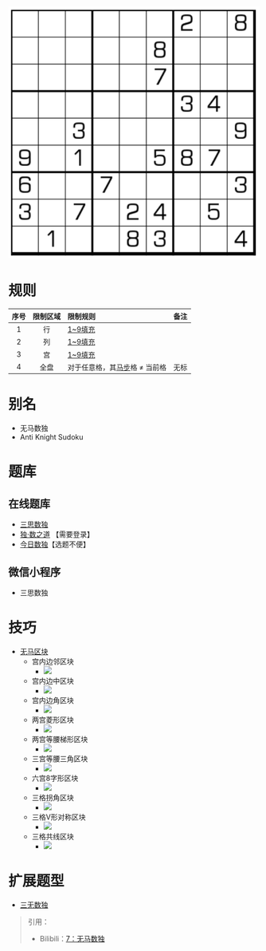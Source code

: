 ![](../../../../../images/sudoku/无马数独.png)

# 规则

| 序号  | 限制区域 | 限制规则               | 备注  |
|:---:|:----:|:-------------------|:---:|
|  1  |  行   | [1~9填充]            |     |
|  2  |  列   | [1~9填充]            |     |
|  3  |  宫   | [1~9填充]            |     |
|  4  |  全盘  | 对于任意格，其[马步]格 ≠ 当前格 | 无标  |

# 别名

- 无马数独
- Anti Knight Sudoku

# 题库

## 在线题库

- [三思数独]
- [独·数之道](http://www.sudokufans.org.cn/lx/game.index.php?type=wm) 【需要登录】
- [今日数独]【选题不便】

## 微信小程序

- 三思数独

# 技巧

- [无马区块](https://www.bilibili.com/read/cv10105179)
    - 宫内边邻区块
        - ![](https://i0.hdslb.com/bfs/article/e95b2622a172a9610bdc0fcedb11c1ea9cb2d1b7.png@567w_567h_progressive.webp)
    - 宫内边中区块
        - ![](https://i0.hdslb.com/bfs/article/fedf94cdd8df600ae1a34454f1c00ff833875c4f.png@567w_567h_progressive.webp)
    - 宫内边角区块
        - ![](https://i0.hdslb.com/bfs/article/348ad0c3fe496165d219e1b0bc74854fcd7470a9.png@567w_567h_progressive.webp)
    - 两宫菱形区块
        - ![](https://i0.hdslb.com/bfs/article/ec63713eecc28c9d3ac22c9e252ab337a4615721.png@567w_567h_progressive.webp)
    - 两宫等腰梯形区块
        - ![](https://i0.hdslb.com/bfs/article/e4d11aad177d73a099b1d3bf04fb5ccfa5b0871f.png@567w_567h_progressive.webp)
    - 三宫等腰三角区块
        - ![](https://i0.hdslb.com/bfs/article/c023be0b0e05e7f41a309f14403652c5f5118b5e.png@567w_567h_progressive.webp)
    - 六宫8字形区块
        - ![](https://i0.hdslb.com/bfs/article/3effa2d40d59bbc119d84232067880ba4cea1b48.png@567w_567h_progressive.webp)
    - 三格拐角区块
        - ![](https://i0.hdslb.com/bfs/article/cd8c3c2f4c839da636468774d59dbe926d9b42c4.png@567w_567h_progressive.webp)
    - 三格V形对称区块
        - ![](https://i0.hdslb.com/bfs/article/7a5a5fea6fb451b056b0d7bfc1a82737df064ca1.png@567w_567h_progressive.webp)
    - 三格共线区块
        - ![](https://i0.hdslb.com/bfs/article/d5d51e5245fe6a8776a1c3925a87433628ee704f.png@567w_567h_progressive.webp)

# 扩展题型

- [三无数独](../三无数独.md)

> 引用：
> - Bilibili：[7：无马数独](https://www.bilibili.com/read/cv10105179)

[1~9填充]: ../../../../../rules.md#1~9填充

[马步]: ../../../../../rules.md#马步

[今日数独]: https://cn.sudoku.today/g-anti-knight-sudoku/

[三思数独]: https://www.12634.com/sudoku/anti_knight/level5